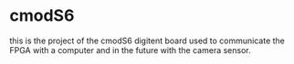 # cmodS6
this is the project of the cmodS6 digitent board used to communicate the FPGA with a computer and in the future with the camera sensor. 
